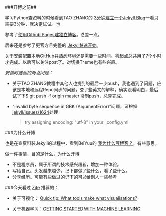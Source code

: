 ﻿---
layout: post
---

###开博之前##

学习Python查资料的时候看到TAO ZHANG的 [3分钟建立一个Jekyll Blog](href="http://ztpala.com/2012/01/12/zero-to-hosted-jekyll-blog-in-3-minutes)一看只需要3分钟，就决定试试。也

参考了[使用Github Pages建独立博客](http://beiyuu.com/github-pages/)。总差一点。

后来还是参考了更官方且完整的 [Jekyll快速开始](http://jekyllbootstrap.com/usage/jekyll-quick-start.html)。

关于安装配置本地GitHub并熟悉环境还是需要一些时间。零起点总共用了7个小时才完成。以后可以关注post了。对切换Theme也有些兴趣。

*安装时遇到的两点问题：*

+ 关于TAO ZHANG教程中其他人也提到的最后一步push，我也遇到了问题，应该是本地和远程Repo同步的问题，查了些英文的解释，确实没看明白，最后试了下$ git push -f origin master 强制push，总算完成。

+ "invalid byte sequence in GBK (ArgumentError)"问题，可根据[jekyll/issues/1624](https://github.com/mojombo/jekyll/issues/1624)处理
    >try assigning encoding: "utf-8" in your \_config.yml

###为什么开博

也是在查资料装Jekyll的过程中，看到BeiYuu的 [我为什么写博客？](http://beiyuu.com/why-blog/)，有些意思。

做一件事情，目的是什么，为什么开博

+ 不是程序员，属于所谓的技术感兴趣者，增加一种体验。
+ 写给自己。头发越来越少，记下都做了些什么，看了些什么。
+ 分享经历。可能有些做过的记下的可以给别人一些参考

###今天看过
[Zite](http://www.zite.com/ "Zite") 推荐的：

- 关于可视化： [Quick tip: What tools make what visualisations?](http://www.visualisingdata.com/index.php/2013/11/quick-tip-what-tools-make-what-visualisations/)

- 关于机器学习：[GETTING STARTED WITH MACHINE LEARNING](http://thunderboltlabs.com/blog/2013/11/09/getting-started-with-machine-learning/)




